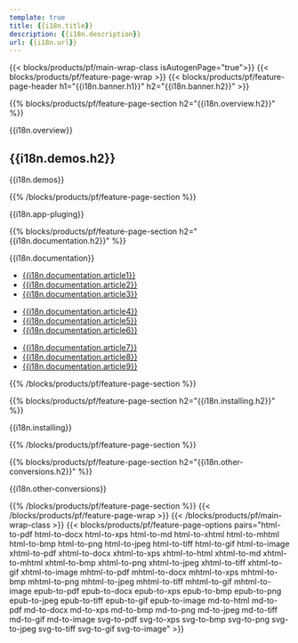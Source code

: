 ```yaml
---
template: true
title: {{i18n.title}}
description: {{i18n.description}}
url: {{i18n.url}}
---
```


{{< blocks/products/pf/main-wrap-class isAutogenPage="true">}}
{{< blocks/products/pf/feature-page-wrap >}}
{{< blocks/products/pf/feature-page-header h1="{{i18n.banner.h1}}"  h2="{{i18n.banner.h2}}" >}}

{{% blocks/products/pf/feature-page-section  h2="{{i18n.overview.h2}}" %}}

{{i18n.overview}}

<h2>{{i18n.demos.h2}}</h2>

{{i18n.demos}}

{{% /blocks/products/pf/feature-page-section %}}

{{i18n.app-pluging}}

{{% blocks/products/pf/feature-page-section  h2="{{i18n.documentation.h2}}" %}}

{{i18n.documentation}}

<div class="row">
	<div class="col-md-4">					
		<ul>
			<li><a href="https://docs.aspose.com/html/net/converting-between-formats/html-to-pdf/" target="_blank">{{i18n.documentation.article1}}</a></li>
			<li><a href="https://docs.aspose.com/html/net/converting-between-formats/html-to-xps/" target="_blank">{{i18n.documentation.article2}}</a></li>
			<li><a href="https://docs.aspose.com/html/net/converting-between-formats/html-to-docx/" target="_blank">{{i18n.documentation.article3}}</a></li>							
		</ul>
	</div>
	<div class="col-md-4">		
		<ul>
			<li><a href="https://docs.aspose.com/html/net/converting-between-formats/html-to-mhtml/" target="_blank">{{i18n.documentation.article4}}</a></li>
			<li><a href="https://docs.aspose.com/html/net/converting-between-formats/html-to-markdown/" target="_blank">{{i18n.documentation.article5}}</a></li>
			<li><a href="https://docs.aspose.com/html/net/converting-between-formats/html-to-bmp/" target="_blank">{{i18n.documentation.article6}}</a></li>
        </ul>
	</div>
	<div class="col-md-4">		
		<ul>
			<li><a href="https://docs.aspose.com/html/net/converting-between-formats/html-to-png/" target="_blank">{{i18n.documentation.article7}}</a></li>
			<li><a href="https://docs.aspose.com/html/net/converting-between-formats/html-to-jpg/" target="_blank">{{i18n.documentation.article8}}</a></li>
			<li><a href="https://docs.aspose.com/html/net/converting-between-formats/html-to-tiff/" target="_blank">{{i18n.documentation.article9}}</a></li>								
		</ul>
	</div>	
</div>

 {{% /blocks/products/pf/feature-page-section %}}

{{% blocks/products/pf/feature-page-section  h2="{{i18n.installing.h2}}" %}}

{{i18n.installing}}

{{% /blocks/products/pf/feature-page-section %}}

{{% blocks/products/pf/feature-page-section  h2="{{i18n.other-conversions.h2}}" %}}

{{i18n.other-conversions}}

{{% /blocks/products/pf/feature-page-section %}}
{{< /blocks/products/pf/feature-page-wrap >}}
{{< /blocks/products/pf/main-wrap-class >}}
{{< blocks/products/pf/feature-page-options pairs="html-to-pdf html-to-docx html-to-xps html-to-md html-to-xhtml html-to-mhtml html-to-bmp html-to-png html-to-jpeg html-to-tiff html-to-gif html-to-image xhtml-to-pdf xhtml-to-docx xhtml-to-xps xhtml-to-html xhtml-to-md xhtml-to-mhtml xhtml-to-bmp xhtml-to-png xhtml-to-jpeg xhtml-to-tiff xhtml-to-gif xhtml-to-image mhtml-to-pdf mhtml-to-docx mhtml-to-xps mhtml-to-bmp mhtml-to-png mhtml-to-jpeg mhtml-to-tiff mhtml-to-gif mhtml-to-image epub-to-pdf epub-to-docx epub-to-xps epub-to-bmp epub-to-png epub-to-jpeg epub-to-tiff epub-to-gif epub-to-image md-to-html md-to-pdf md-to-docx md-to-xps md-to-bmp md-to-png md-to-jpeg md-to-tiff md-to-gif md-to-image svg-to-pdf svg-to-xps svg-to-bmp svg-to-png svg-to-jpeg svg-to-tiff svg-to-gif svg-to-image" >}}
